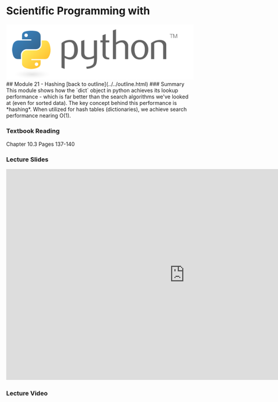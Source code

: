 # Scientific Programming with 
<img src="../../imgs/python.png"/>
## Module 21 - Hashing
[back to outline](../../outline.html)
### Summary
This module shows how the `dict` object in python achieves its lookup performance - which is far better than the search algorithms we've looked at (even for sorted data).  The key concept behind this performance is *hashing*.  When utilized for hash tables (dictionaries), we achieve search performance nearing O(1).

### Textbook Reading
Chapter 10.3
Pages 137-140

### Lecture Slides
<iframe src="https://docs.google.com/presentation/d/1Z5336zOoZ13lfbFSnZSLmm1g_NAlmnwVuPMHcoUtdwE/embed?start=false&loop=false&delayms=3000" frameborder="0" width="960" height="569" allowfullscreen="true" mozallowfullscreen="true" webkitallowfullscreen="true"></iframe>

### Lecture Video





